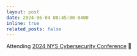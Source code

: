 ```yaml
---
layout: post
date: 2024-06-04 08:45:00-0400
inline: true
related_posts: false
---
```


Attending [2024 NYS Cybersecurity Conference](https://its.ny.gov/2024-nys-cybersecurity-conference) :statue_of_liberty: